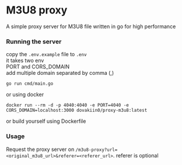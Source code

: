 # M3U8 proxy

A simple proxy server for M3U8 file written in go for high performance

### Running the server

copy the `.env.example` file to `.env`  
it takes two env  
PORT and CORS_DOMAIN  
add multiple domain separated by comma (,)

`go run cmd/main.go`

or using docker

`docker run --rm -d -p 4040:4040 -e PORT=4040 -e CORS_DOMAIN=localhost:3000 dovakiin0/proxy-m3u8:latest`

or build yourself using Dockerfile

### Usage

Request the proxy server on `/m3u8-proxy?url=<original_m3u8_url>&referer=<referer_url>`. referer is optional
